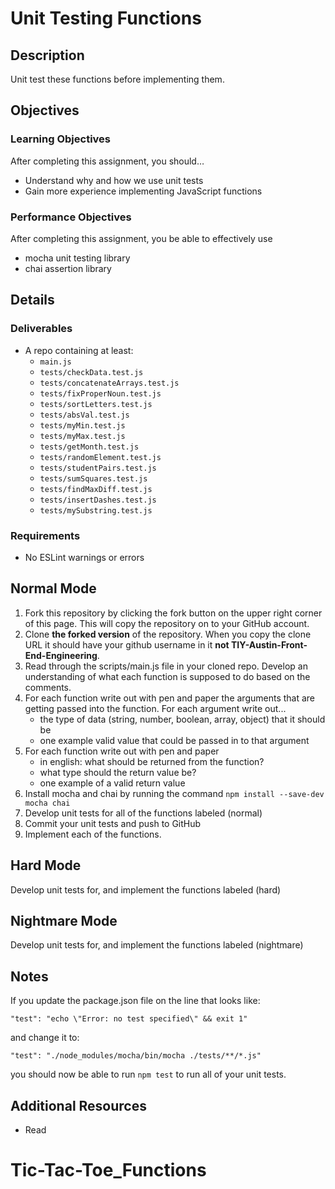 # Unit Testing Functions

## Description
Unit test these functions before implementing them.


## Objectives

### Learning Objectives

After completing this assignment, you should…

* Understand why and how we use unit tests
* Gain more experience implementing JavaScript functions


### Performance Objectives

After completing this assignment, you be able to effectively use

* mocha unit testing library
* chai assertion library


## Details

### Deliverables

* A repo containing at least:
  * `main.js`
  * `tests/checkData.test.js`
  * `tests/concatenateArrays.test.js`
  * `tests/fixProperNoun.test.js`
  * `tests/sortLetters.test.js`
  * `tests/absVal.test.js`
  * `tests/myMin.test.js`
  * `tests/myMax.test.js`
  * `tests/getMonth.test.js`
  * `tests/randomElement.test.js`
  * `tests/studentPairs.test.js`
  * `tests/sumSquares.test.js`
  * `tests/findMaxDiff.test.js`
  * `tests/insertDashes.test.js`
  * `tests/mySubstring.test.js`

### Requirements

* No ESLint warnings or errors


## Normal Mode
1. Fork this repository by clicking the fork button on the upper right corner of this page. This will copy the repository on to your GitHub account.
2. Clone **the forked version** of the repository. When you copy the clone URL it should have your github username in it **not TIY-Austin-Front-End-Engineering**.
3. Read through the scripts/main.js file in your cloned repo. Develop an understanding of what each function is supposed to do based on the comments.
4. For each function write out with pen and paper the arguments that are getting passed into the function. For each argument write out...
	* the type of data (string, number, boolean, array, object) that it should be
	* one example valid value that could be passed in to that argument
5. For each function write out with pen and paper
	* in english: what should be returned from the function?
	* what type should the return value be?
	* one example of a valid return value
6. Install mocha and chai by running the command `npm install --save-dev mocha chai`
7. Develop unit tests for all of the functions labeled (normal)
8. Commit your unit tests and push to GitHub
9. Implement each of the functions.
            
## Hard Mode
Develop unit tests for, and implement the functions labeled (hard)
            
## Nightmare Mode
Develop unit tests for, and implement the functions labeled (nightmare)

## Notes
If you update the package.json file on the line that looks like:

```
"test": "echo \"Error: no test specified\" && exit 1"
```

and change it to:

```
"test": "./node_modules/mocha/bin/mocha ./tests/**/*.js"
```

you should now be able to run `npm test` to run all of your unit tests.

## Additional Resources

* Read []()
# Tic-Tac-Toe_Functions
